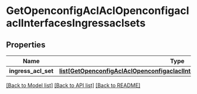 # GetOpenconfigAclAclOpenconfigaclaclInterfacesIngressaclsets

## Properties
Name | Type | Description | Notes
------------ | ------------- | ------------- | -------------
**ingress_acl_set** | [**list[GetOpenconfigAclAclOpenconfigaclaclInterfacesIngressaclsetsIngressaclset]**](GetOpenconfigAclAclOpenconfigaclaclInterfacesIngressaclsetsIngressaclset.md) |  | [optional] 

[[Back to Model list]](../README.md#documentation-for-models) [[Back to API list]](../README.md#documentation-for-api-endpoints) [[Back to README]](../README.md)


